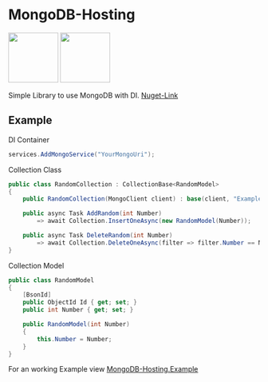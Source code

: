 # MongoDB-Hosting

<p float="left">
  <img src="https://img.shields.io/nuget/vpre/MongoDB-Hosting?style=plastic" width="100" />
  <img src="https://img.shields.io/nuget/dt/MongoDB-Hosting?style=plastic" width="100" /> 
</p>

Simple Library to use MongoDB with DI. [Nuget-Link](https://www.nuget.org/packages/MongoDB-Hosting)

## Example

DI Container
```csharp
services.AddMongoService("YourMongoUri");
```

Collection Class
```csharp
public class RandomCollection : CollectionBase<RandomModel>
{
    public RandomCollection(MongoClient client) : base(client, "Example") { }

    public async Task AddRandom(int Number)
        => await Collection.InsertOneAsync(new RandomModel(Number));

    public async Task DeleteRandom(int Number)
        => await Collection.DeleteOneAsync(filter => filter.Number == Number);
}
```
Collection Model
```csharp
public class RandomModel
{
    [BsonId]
    public ObjectId Id { get; set; }
    public int Number { get; set; }

    public RandomModel(int Number)
    {
        this.Number = Number;
    }
}
```

For an working Example view [MongoDB-Hosting.Example](https://github.com/kampfmodz/MongoDB-Hosting/tree/master/MongoDB-Hosting.Example)
